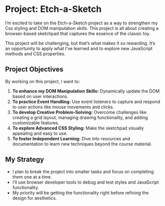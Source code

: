 # Project: Etch-a-Sketch

I’m excited to take on the Etch-a-Sketch project as a way to strengthen my Css styling and DOM manipulation skills. This project is all about creating a browser-based sketchpad that captures the essence of the classic toy.

This project will be challenging, but that’s what makes it so rewarding. It’s an opportunity to apply what I’ve learned and to explore new JavaScript methods and CSS properties.

## Project Objectives

By working on this project, I want to:

1. **To enhance my DOM Manipulation Skills:** Dynamically update the DOM based on user interactions.
2. **To practice Event Handling:** Use event listeners to capture and respond to user actions like mouse movements and clicks.
3. **To develop Creative Problem-Solving:** Overcome challenges like creating a grid layout, managing drawing functionality, and adding customizable features.
4. **To explore Advanced CSS Styling:** Make the sketchpad visually appealing and easy to use.
5. **To foster Independent Learning:** Dive into resources and documentation to learn new techniques beyond the course material.

## My Strategy

- I plan to break the project into smaller tasks and focus on completing them one at a time.
- I’ll use browser developer tools to debug and test styles and JavaScript functionality.
- My priority will be getting the functionality right before refining the design for aesthetics.
